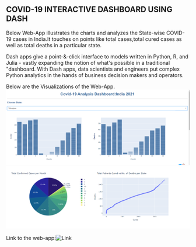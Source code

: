 ## COVID-19 INTERACTIVE DASHBOARD USING DASH

Below Web-App illustrates the charts and analyzes the State-wise COVID-19 cases in India.It touches on points like total cases,total cured cases as well as total deaths in a particular state.

Dash apps give a point-&-click interface to models written in Python, R, and Julia - vastly expanding the notion of what's possible in a traditional "dashboard.
With Dash apps, data scientists and engineers put complex Python analytics in the hands of business decision makers and operators.

Below are the Visualizations of the Web-App.
![](Images/Img1.png)
<br>
![](Images/Img2.png)

Link to the web-app:![Link](http://127.0.0.1:8050/)
